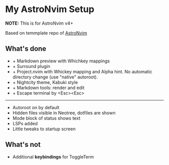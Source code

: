 # My AstroNvim Setup

**NOTE:** This is for AstroNvim v4+

Based on temmplate repo of [AstroNvim](https://github.com/AstroNvim/AstroNvim)

## What's done

- \+ Markdown preview with Whichkey mappings
- \+ Surround plugin
- \+ Project.nvim with Whickey mapping and Alpha hint. No automatic directory change (use "native" autoroot).
- \+ Nightcity theme, Kabuki style
- \+ Markdown tools: render and edit
- \+ Escape terminal by \<Esc>\<Esc>

---

- Autoroot on by default
- Hidden files visible in Neotree, dotfiles are shown
- Mode block of status shows text
- LSPs added
- Little tweaks to startup screen

## What's not

- Additional **keybindings** for ToggleTerm
